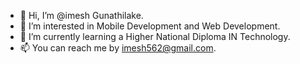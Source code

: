 - 👋 Hi, I’m @imesh Gunathilake.
- 👀 I’m interested in Mobile Development and Web Development.
- 🌱 I’m currently learning a Higher National Diploma IN Technology.
- 📫 You can reach me by imesh562@gmail.com.

<!---
imesh562/imesh562 is a ✨ special ✨ repository because its `README.md` (this file) appears on your GitHub profile.
You can click the Preview link to take a look at your changes.
--->
